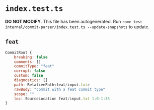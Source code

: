 # `index.test.ts`

**DO NOT MODIFY**. This file has been autogenerated. Run `rome test internal/commit-parser/index.test.ts --update-snapshots` to update.

## `feat`

```javascript
CommitRoot {
	breaking: false
	comments: []
	commitType: "feat"
	corrupt: false
	custom: false
	diagnostics: []
	path: RelativePath<feat/input.txt>
	rawBody: "commit with a feat commit type"
	scope: ""
	loc: SourceLocation feat/input.txt 1:0-1:35
}
```
